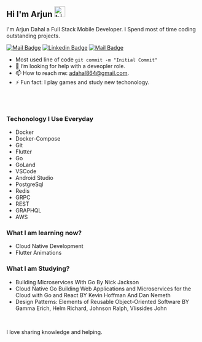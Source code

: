 ## Hi I'm Arjun  <img src="https://user-images.githubusercontent.com/1303154/88677602-1635ba80-d120-11ea-84d8-d263ba5fc3c0.gif" width="28px" alt="hi">

I'm Arjun Dahal a Full Stack Mobile Developer. I Spend most of time coding outstanding projects.

[![Mail Badge](https://img.shields.io/badge/-ArjunDahal-e74c3c?style=flat&labelColor=e74c3c&logo=youtube&logoColor=white)](https://www.youtube.com/channel/UCo0GpcL69dGBfnSG-tn_0KA) [![Linkedin Badge](https://img.shields.io/badge/-ArjunDahal-0e76a8?style=flat&labelColor=0e76a8&logo=linkedin&logoColor=white)](https://www.linkedin.com/in/arjun-dahal-6b7995176/) [![Mail Badge](https://img.shields.io/badge/-adahal864-c0392b?style=flat&labelColor=c0392b&logo=gmail&logoColor=white)](mailto:adahal864@gmail.com)

-    Most used line of code `git commit -m "Initial Commit"`
- 🤔 I’m looking for help with a deveopler role.
- 📫 How to reach me: adahal864@gmail.com.
- ⚡ Fun fact: I play games and study new techonology.

<br/>


<br/>

### Techonology I Use Everyday
- Docker
- Docker-Compose
- Git
- Flutter
- Go
- GoLand
- VSCode
- Android Studio
- PostgreSql
- Redis
- GRPC
- REST
- GRAPHQL
- AWS

### What I am learning now?
- Cloud Native Development
- Flutter Animations

### What I am Studying?
- Building Microservices With Go By Nick Jackson
- Cloud Native Go  Building Web Applications and Microservices for the Cloud with Go and React BY Kevin Hoffman And Dan Nemeth
- Design Patterns: Elements of Reusable Object-Oriented Software BY Gamma Erich, Helm Richard, Johnson Ralph, Vlissides John

<br/>

I love sharing knowledge and helping.
